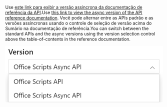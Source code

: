 <span data-ttu-id="36393-101">Use [este link para exibir a versão assíncrona da documentação de referência da API](/javascript/api/office-scripts/excelscript?view=office-scripts-async&preserve-view=true).</span><span class="sxs-lookup"><span data-stu-id="36393-101">Use [this link to view the async version of the API reference documentation](/javascript/api/office-scripts/excelscript?view=office-scripts-async&preserve-view=true).</span></span> <span data-ttu-id="36393-102">Você pode alternar entre as APIs padrão e as versões assíncronas usando o controle de seleção de versão acima do Sumário na documentação de referência.</span><span class="sxs-lookup"><span data-stu-id="36393-102">You can switch between the standard APIs and the async versions using the version selection control above the table-of-contents in the reference documentation.</span></span>

![O controle de seleção de versão na documentação de referência.](../images/reference-documentation-version-picker.png)
